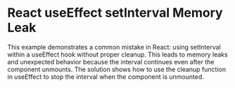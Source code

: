 # React useEffect setInterval Memory Leak
This example demonstrates a common mistake in React: using setInterval within a useEffect hook without proper cleanup. This leads to memory leaks and unexpected behavior because the interval continues even after the component unmounts.
The solution shows how to use the cleanup function in useEffect to stop the interval when the component is unmounted.